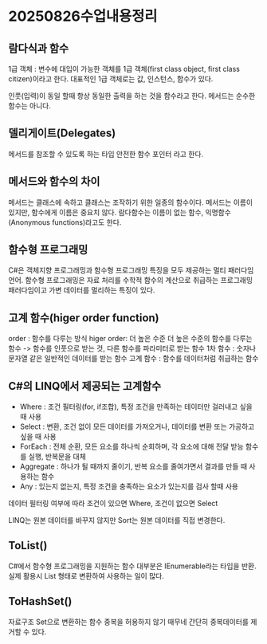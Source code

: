 # 20250826수업내용정리

## 람다식과 함수
1급 객체 : 변수에 대입이 가능한 객체를 1급 객체(first class object, first class citizen)이라고 한다.
대표적인 1급 객체로는 값, 인스턴스, 함수가 있다.

인풋(입력)이 동일 할때 항상 동일한 출력을 하는 것을 함수라고 한다. 메서드는 순수한 함수는 아니다.

## 델리게이트(Delegates)
메서드를 참조할 수 있도록 하는 타입 안전한 함수 포인터 라고 한다.

## 메서드와 함수의 차이
메서드는 클래스에 속하고 클래스는 조작하기 위한 일종의 함수이다.
메서드는 이름이 있지만, 함수에게 이름은 중요치 않다.
람다함수는 이름이 없는 함수, 익명함수(Anonymous functions)라고도 한다.

## 함수형 프로그래밍
C#은 객체지향 프로그래밍과 함수형 프로그래밍 특징을 모두 제공하는 멀티 패러다임 언어.
함수형 프로그래밍은 자료 처리를 수학적 함수의 계산으로 취급하는 프로그래밍 패러다임이고 가변 데이터를 멀리하는 특징이 있다.

## 고계 함수(higer order function)
order : 함수를 다루는 방식
higer order: 더 높은 수준
더 높은 수준의 함수를 다루는 함수 -> 함수를 인풋으로 받는 것, 다른 함수를 파라미터로 받는 함수
1차 함수 : 숫자나 문자열 같은 일반적인 데이터를 받는 함수
고계 함수 : 함수를 데이터처럼 취급하는 함수

## C#의 LINQ에서 제공되는 고계함수
- Where : 조건 필터링(for, if조합), 특정 조건을 만족하는 테이터만 걸러내고 싶을 때 사용
- Select : 변환, 조건 없이 모든 데이터를 가져오거나, 데이터를 변환 또는 가공하고 싶을 때 사용
- ForEach : 전체 순환, 모든 요소를 하나씩 순회하며, 각 요소에 대해 전달 받능 함수를 실행, 반복문을 대체
- Aggregate : 하나가 될 때까지 줄이기, 반복 요소를 줄여가면서 결과를 만들 때 사용하는 함수
- Any : 있는지 없는지, 특정 조건을 충족하는 요소가 있는지를 검사 할때 사용

데이터 필터링 여부에 따라 조건이 있으면 Where, 조건이 없으면 Select

LINQ는 원본 데이터를 바꾸지 않지만 Sort는 원본 데이터를 직접 변경한다.

## ToList()
C#에서 함수형 프로그래밍을 지원하는 함수 대부분은 IEnumerable<T>라는 타입을 반환.
실제 활용시 List 형태로 변환하여 사용하는 일이 많다.

## ToHashSet()
자료구조 Set으로 변환하는 함수
중복을 허용하지 않기 때무네 간단히 중복데이터를 제거할 수 있다.